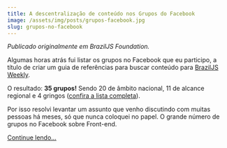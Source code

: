 ```yaml
---
title: A descentralização de conteúdo nos Grupos do Facebook
image: /assets/img/posts/grupos-facebook.jpg
slug: grupos-no-facebook
---
```


*Publicado originalmente em BrazilJS Foundation.*

Algumas horas atrás fui listar os grupos no Facebook que eu participo, a título de criar um guia de referências para buscar conteúdo para [BrazilJS Weekly](http://braziljs.org/weekly).

O resultado: **35 grupos!** Sendo 20 de âmbito nacional, 11 de alcance regional e 4 gringos ([confira a lista completa](https://gist.github.com/3860568)).

Por isso resolvi levantar um assunto que venho discutindo com muitas pessoas há meses, só que nunca coloquei no papel. O grande número de grupos no Facebook sobre Front-end.

[Continue lendo&#8230;](http://braziljs.org/a-descentralizacao-de-conteudo-nos-grupos-do-facebook/)